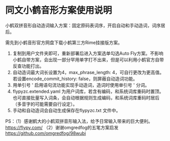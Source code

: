 # 同文小鹤音形方案使用说明
小鹤双拼音形自动造词输入方案：固定原码表词序，开启自动和手动造词，词序居后。

需先到小鹤音形官方网盘下载小鹤第三方Rime挂接版方案。

1. 复制到用户文件夹即可，重新部署后进入方案选单勾选Auto Fly方案。不影响小鹤自带方案，会出现一部分罕用单字打不出来，但是可以利用小鹤官方自带反查功能打出。
2. 自动造词最大词长设置为4，max_phrase_length: 4，可自行更改为更高值。若设置encode_commit_history: false，则屏蔽自动造词功能。
3. 用单引号 ' 启用语句流功能实现手动造词，造词时使用单引号 ' 分词。
4. flypyzc.extended.yaml 为用户词库，若含有编码，和系统词库重码时置顶。也可直接批量写入词条，会自动根据规则生成编码，和系统词库重码时居后（多音字的可能需要自行设定）。
5. 手动和自动造词会自动生成保存在flypyzc.txt 文件中。

PS：（1）感谢鹤大的小鹤双拼音形输入法，给予日常输入带来的巨大便利。https://flypy.com/
    （2）谢谢omgredfog的五笔方案启发 https://github.com/omgredfog/98wubi
